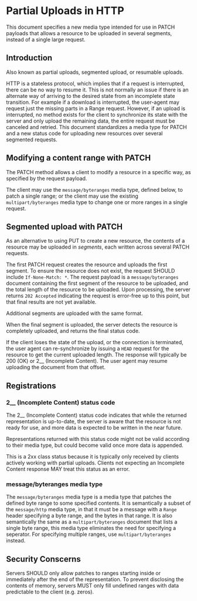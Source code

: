
# Partial Uploads in HTTP

This document specifies a new media type intended for use in PATCH payloads that allows a resource to be uploaded in several segments, instead of a single large request.


## Introduction

Also known as partial uploads, segmented upload, or resumable uploads.

HTTP is a stateless protocol, which implies that if a request is interrupted, there can be no way to resume it. This is not normally an issue if there is an alternate way of arriving to the desired state from an incomplete state transition. For example if a download is interrupted, the user-agent may request just the missing parts in a Range request. However, if an upload is interrupted, no method exists for the client to synchronize its state with the server and only upload the remaining data, the entire request must be canceled and retried. This document standardizes a media type for PATCH and a new status code for uploading new resources over several segmented requests.


## Modifying a content range with PATCH

The PATCH method allows a client to modify a resource in a specific way, as specified by the request payload.

The client may use the `message/byteranges` media type, defined below, to patch a single range; or the client may use the existing `multipart/byteranges` media type to change one or more ranges in a single request.


## Segmented upload with PATCH

As an alternative to using PUT to create a new resource, the contents of a resource may be uploaded in _segments_, each written across several PATCH requests.

The first PATCH request creates the resource and uploads the first segment. To ensure the resource does not exist, the request SHOULD include `If-None-Match: *`. The request payload is a `message/byteranges` document containing the first segment of the resource to be uploaded, and the total length of the resource to be uploaded. Upon processing, the server returns `202 Accepted` indicating the request is error-free up to this point, but that final results are not yet available.

Additional segments are uploaded with the same format.

When the final segment is uploaded, the server detects the resource is completely uploaded, and returns the final status code.

If the client loses the state of the upload, or the connection is terminated, the user agent can re-synchronize by issuing a `HEAD` request for the resource to get the current uploaded length. The response will typically be 200 (OK) or 2__ (Incomplete Content). The user agent may resume uploading the document from that offset.


## Registrations

### 2__ (Incomplete Content) status code

The 2__ (Incomplete Content) status code indicates that while the returned representation is up-to-date, the server is aware that the resource is not ready for use, and more data is expected to be written in the near future.

Representations returned with this status code might not be valid according to their media type, but could become valid once more data is appended.

This is a 2xx class status because it is typically only received by clients actively working with partial uploads. Clients not expecting an Incomplete Content response MAY treat this status as an error.


### message/byteranges media type

The `message/byteranges` media type is a media type that patches the defined byte range to some specified contents. It is semantically a subset of the `message/http` media type, in that it must be a message with a `Range` header specifying a byte range, and the bytes in that range. It is also semantically the same as a `multipart/byteranges` document that lists a single byte range, this media type eliminates the need for specifying a seperator. For specifying multiple ranges, use `multipart/byteranges` instead.


## Security Conscerns

Servers SHOULD only allow patches to ranges starting inside or immediately after the end of the representation. To prevent disclosing the contents of memory, servers MUST only fill undefined ranges with data predictable to the client (e.g. zeros).
